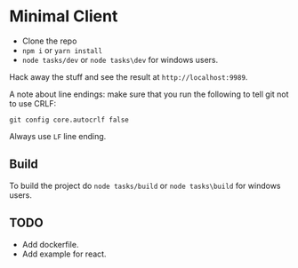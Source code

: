 # Minimal Client

- Clone the repo
- `npm i` or `yarn install`
- `node tasks/dev` or `node tasks\dev` for windows users.

Hack away the stuff and see the result at `http://localhost:9989`.

A note about line endings: make sure that you run the following to tell git not to use CRLF:

```
git config core.autocrlf false
```

Always use `LF` line ending.

## Build

To build the project do `node tasks/build` or `node tasks\build` for windows users.

## TODO

- Add dockerfile.
- Add example for react.
